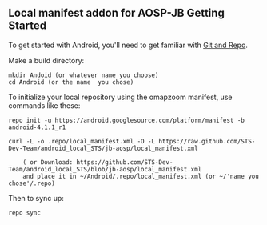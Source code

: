 Local manifest addon for AOSP-JB
Getting Started
---------------

To get started with Android, you'll need to get
familiar with [Git and Repo](http://source.android.com/download/using-repo).

Make a build directory:

	mkdir Andoid (or whatever name you choose)
	cd Android (or the name  you chose)
	

To initialize your local repository using the omapzoom manifest, use commands like these:

    repo init -u https://android.googlesource.com/platform/manifest -b android-4.1.1_r1
    
    curl -L -o .repo/local_manifest.xml -O -L https://raw.github.com/STS-Dev-Team/android_local_STS/jb-aosp/local_manifest.xml

    	( or Download: https://github.com/STS-Dev-Team/android_local_STS/blob/jb-aosp/local_manifest.xml
		and place it in ~/Android/.repo/local_manifest.xml (or ~/'name you chose'/.repo)

Then to sync up:

    repo sync
